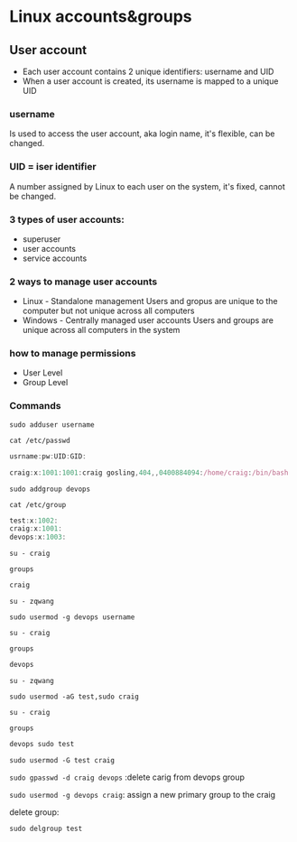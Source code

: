 # Linux accounts&groups

## User account
* Each user account contains 2 unique identifiers: username and UID
* When a user account is created, its username is mapped to a unique UID

### username
Is used to access the user account, aka login name, it's flexible, can be changed.

### UID = iser identifier
A number assigned by Linux to each user on the system, it's fixed, cannot be changed.

### 3 types of user accounts:
* superuser
* user accounts
* service accounts

### 2 ways to manage user accounts
* Linux - Standalone management
 Users and gropus are unique to the computer but not unique across all computers 
* Windows - Centrally managed user accounts 
 Users and groups are unique across all computers in the system

### how to manage permissions
* User Level
* Group Level

### Commands
`sudo adduser username`

`cat /etc/passwd`

```jsx
usrname:pw:UID:GID:

craig:x:1001:1001:craig gosling,404,,0400884094:/home/craig:/bin/bash
```

`sudo addgroup devops`

`cat /etc/group`

```jsx
test:x:1002:
craig:x:1001:
devops:x:1003:
```

`su - craig`

`groups`

```jsx
craig
```

`su - zqwang`

`sudo usermod -g devops username`

`su - craig`

`groups`

```jsx
devops
```

`su - zqwang`

`sudo usermod -aG test,sudo craig`

`su - craig`

`groups`

```jsx
devops sudo test
```

`sudo usermod -G test craig`

`sudo gpasswd -d craig devops` :delete carig from devops group

`sudo usermod -g devops craig`: assign a new primary group to the craig

delete group:

`sudo delgroup test`